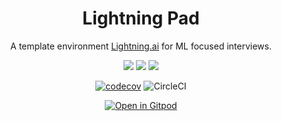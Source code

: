 <div align="center">

# Lightning Pad

A template environment [Lightning.ai](https://lightning.ai) for ML focused interviews.

![](https://img.shields.io/badge/PyTorch_Lightning-Ecosystem-informational?style=flat&logo=pytorchlightning&logoColor=white&color=2bbc8a)
![](https://img.shields.io/badge/Grid.ai-Compute-informational?style=flat&logo=grid.ai&logoColor=white&color=2bbc8a)
![](https://img.shields.io/badge/Gitpod-DevEnv-informational?style=flat&logo=gitpod&logoColor=white&color=2bbc8a)

[![codecov](https://codecov.io/gh/JustinGoheen/lightning-pad/branch/main/graph/badge.svg)](https://codecov.io/gh/JustinGoheen/lightning-pad)
![CircleCI](https://circleci.com/gh/JustinGoheen/lightning-pad.svg?style=shield)

[![Open in Gitpod](https://gitpod.io/button/open-in-gitpod.svg)](https://gitpod.io/#https://github.com/JustinGoheen/lightning-pad)

</div>

